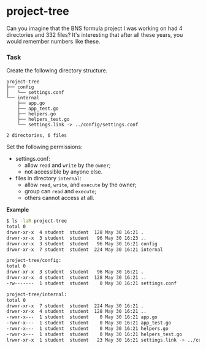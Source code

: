 # project-tree

<p data-story-username="amirhan">Can you imagine that the BNS formula project I was working on had 4 directories and 332 files? It's interesting that after all these years, you would remember numbers like these.</p>

### Task

Create the following directory structure.

```
project-tree
├── config
│   └── settings.conf
└── internal
    ├── app.go
    ├── app_test.go
    ├── helpers.go
    ├── helpers_test.go
    └── settings.link -> ../config/settings.conf

2 directories, 6 files
```

Set the following permissions:

- settings.conf: 
    - allow `read` and `write` by the `owner`;
    - not accessible by anyone else.
- files in directory `internal`:
    - allow `read`, `write`, and `execute` by the owner;
    - group can `read` and `execute`;
    - others cannot access at all.

**Example**

```sh
$ ls -laR project-tree
total 0
drwxr-xr-x  4 student  student  128 May 30 16:21 .
drwxr-xr-x  3 student  student   96 May 30 16:23 ..
drwxr-xr-x  3 student  student   96 May 30 16:21 config
drwxr-xr-x  7 student  student  224 May 30 16:21 internal

project-tree/config:
total 0
drwxr-xr-x  3 student  student   96 May 30 16:21 .
drwxr-xr-x  4 student  student  128 May 30 16:21 ..
-rw-------  1 student  student    0 May 30 16:21 settings.conf

project-tree/internal:
total 0
drwxr-xr-x  7 student  student  224 May 30 16:21 .
drwxr-xr-x  4 student  student  128 May 30 16:21 ..
-rwxr-x---  1 student  student    0 May 30 16:21 app.go
-rwxr-x---  1 student  student    0 May 30 16:21 app_test.go
-rwxr-x---  1 student  student    0 May 30 16:21 helpers.go
-rwxr-x---  1 student  student    0 May 30 16:21 helpers_test.go
lrwxr-xr-x  1 student  student   23 May 30 16:21 settings.link -> ../config/settings.conf
```

